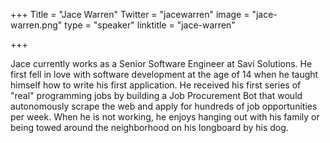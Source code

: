 +++
Title = "Jace Warren"
Twitter = "jacewarren"
image = "jace-warren.png"
type = "speaker"
linktitle = "jace-warren"

+++

Jace currently works as a Senior Software Engineer at Savi Solutions. He first fell in love with software development at the age of 14 when he taught himself how to write his first application. He received his first series of "real" programming jobs by building a Job Procurement Bot that would autonomously scrape the web and apply for hundreds of job opportunities per week. When he is not working, he enjoys hanging out with his family or being towed around the neighborhood on his longboard by his dog.
